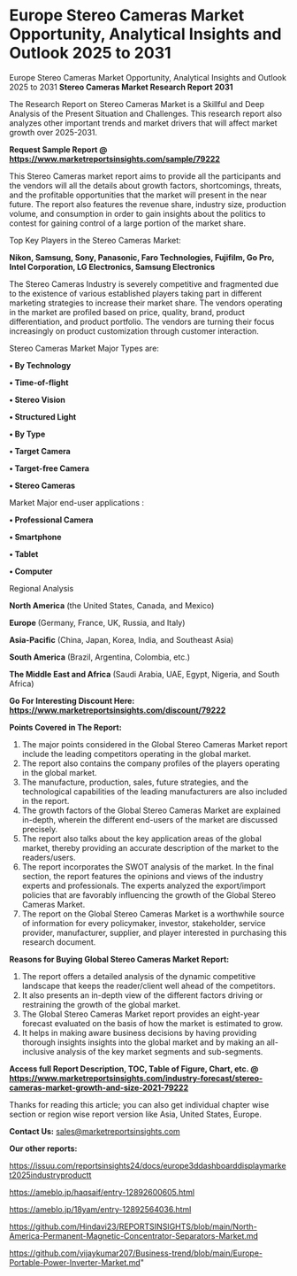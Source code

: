 # Europe Stereo Cameras Market Opportunity, Analytical Insights and Outlook 2025 to 2031
Europe Stereo Cameras Market Opportunity, Analytical Insights and Outlook 2025 to 2031
<strong>Stereo Cameras Market Research Report 2031</strong>

The Research Report on Stereo Cameras Market is a Skillful and Deep Analysis of the Present Situation and Challenges. This research report also analyzes other important trends and market drivers that will affect market growth over 2025-2031.

<strong>Request Sample Report @ <a href=https://www.marketreportsinsights.com/sample/79222>https://www.marketreportsinsights.com/sample/79222</a></strong>

This Stereo Cameras market report aims to provide all the participants and the vendors will all the details about growth factors, shortcomings, threats, and the profitable opportunities that the market will present in the near future. The report also features the revenue share, industry size, production volume, and consumption in order to gain insights about the politics to contest for gaining control of a large portion of the market share.

Top Key Players in the Stereo Cameras Market:

<strong>Nikon, Samsung, Sony, Panasonic, Faro Technologies, Fujifilm, Go Pro, Intel Corporation, LG Electronics, Samsung Electronics</strong>

The Stereo Cameras Industry is severely competitive and fragmented due to the existence of various established players taking part in different marketing strategies to increase their market share. The vendors operating in the market are profiled based on price, quality, brand, product differentiation, and product portfolio. The vendors are turning their focus increasingly on product customization through customer interaction.

Stereo Cameras Market Major Types are:

<strong>• By Technology

• Time-of-flight

• Stereo Vision

• Structured Light

• By Type

• Target Camera

• Target-free Camera

• Stereo Cameras</strong>

Market Major end-user applications :

<strong>• Professional Camera

• Smartphone

• Tablet

• Computer</strong>

Regional Analysis

</u><strong><b>North America</b></strong> (the United States, Canada, and Mexico)

<strong><b>Europe </b></strong>(Germany, France, UK, Russia, and Italy)

<strong><b>Asia-Pacific</b></strong> (China, Japan, Korea, India, and Southeast Asia)

<strong><b>South America</b></strong> (Brazil, Argentina, Colombia, etc.)

<strong><b>The Middle East and Africa</b></strong> (Saudi Arabia, UAE, Egypt, Nigeria, and South Africa)

<strong>Go For Interesting Discount Here: <a href=https://www.marketreportsinsights.com/discount/79222>https://www.marketreportsinsights.com/discount/79222</a></strong>

<strong>Points Covered in The Report:</strong>
<ol>
  <li>The major points considered in the Global Stereo Cameras Market report include the leading competitors operating in the global market.</li>
  <li>The report also contains the company profiles of the players operating in the global market.</li>
  <li>The manufacture, production, sales, future strategies, and the technological capabilities of the leading manufacturers are also included in the report.</li>
  <li>The growth factors of the Global Stereo Cameras Market are explained in-depth, wherein the different end-users of the market are discussed precisely.</li>
  <li>The report also talks about the key application areas of the global market, thereby providing an accurate description of the market to the readers/users.</li>
  <li>The report incorporates the SWOT analysis of the market. In the final section, the report features the opinions and views of the industry experts and professionals. The experts analyzed the export/import policies that are favorably influencing the growth of the Global Stereo Cameras Market.</li>
  <li>The report on the Global Stereo Cameras Market is a worthwhile source of information for every policymaker, investor, stakeholder, service provider, manufacturer, supplier, and player interested in purchasing this research document.</li>
</ol>
<strong>Reasons for Buying Global Stereo Cameras Market Report:</strong>

<ol>
  <li>The report offers a detailed analysis of the dynamic competitive landscape that keeps the reader/client well ahead of the competitors.</li>
  <li>It also presents an in-depth view of the different factors driving or restraining the growth of the global market.</li>
  <li>The Global Stereo Cameras Market report provides an eight-year forecast evaluated on the basis of how the market is estimated to grow.</li>
  <li>It helps in making aware business decisions by having providing thorough insights insights into the global market and by making an all-inclusive analysis of the key market segments and sub-segments.</li>
</ol>
<strong>Access full Report Description, TOC, Table of Figure, Chart, etc. @ <a href=https://www.marketreportsinsights.com/industry-forecast/stereo-cameras-market-growth-and-size-2021-79222>https://www.marketreportsinsights.com/industry-forecast/stereo-cameras-market-growth-and-size-2021-79222</a></strong>


Thanks for reading this article; you can also get individual chapter wise section or region wise report version like Asia, United States, Europe.

<strong>Contact Us:</strong>
sales@marketreportsinsights.com

<strong>Our other reports:</strong>

<a href=https://issuu.com/reportsinsights24/docs/europe3ddashboarddisplaymarket2025industryproductt>https://issuu.com/reportsinsights24/docs/europe3ddashboarddisplaymarket2025industryproductt</a>

<a href=https://ameblo.jp/haqsaif/entry-12892600605.html>https://ameblo.jp/haqsaif/entry-12892600605.html</a>

<a href=https://ameblo.jp/18yam/entry-12892564036.html>https://ameblo.jp/18yam/entry-12892564036.html</a>

<a href=https://github.com/Hindavi23/REPORTSINSIGHTS/blob/main/North-America-Permanent-Magnetic-Concentrator-Separators-Market.md>https://github.com/Hindavi23/REPORTSINSIGHTS/blob/main/North-America-Permanent-Magnetic-Concentrator-Separators-Market.md</a>

<a href=https://github.com/vijaykumar207/Business-trend/blob/main/Europe-Portable-Power-Inverter-Market.md>https://github.com/vijaykumar207/Business-trend/blob/main/Europe-Portable-Power-Inverter-Market.md</a>"
